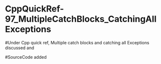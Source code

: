 # CppQuickRef-97_MultipleCatchBlocks_CatchingAllExceptions

#Under Cpp quick ref, Multiple catch blocks and catching all Exceptions discussed and

#SourceCode added
